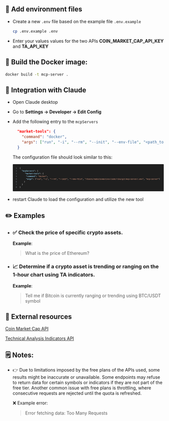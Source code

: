 

## 🔧 Add environment files
  - Create a new `.env` file based on the example file `.env.example`

    ```sh
    cp .env.example .env
    ```

  - Enter your values values for the two APIs __COIN_MARKET_CAP_API_KEY__ and __TA_API_KEY__

## 🐳 Build the Docker image:

  ```sh
  docker build -t mcp-server .
  ```

## 🧠 Integration with Claude

  - Open Claude desktop
  - Go to __Settings → Developer → Edit Config__
  - Add the following entry to the `mcpServers`

    ```json
      "market-tools": {
        "command": "docker",
        "args": ["run", "-i", "--rm", "--init", "--env-file", "<path_to_env_file>", "mcp-server"]
      }
    ```

    The configuration file should look similar to this:

    ![](./docs/claude/config-server.png) 
  - restart Claude to load the configuration and utilize the new tool




## ✏️ Examples

  - ### ✅ Check the price of specific crypto assets.
    __Example__:
    > What is the price of Ethereum?

  - ### 📈 Determine if a crypto asset is trending or ranging on the 1-hour chart using TA indicators.
    __Example__:
      > Tell me if Bitcoin is currently ranging or trending using BTC/USDT symbol

## 🔗 External resources
[Coin Market Cap API](https://coinmarketcap.com/api/documentation/v1/#)

[Technical Analysis Indicators API](https://taapi.io/indicators)


## 🗒 Notes:

  - 👉 Due to limitations imposed by the free plans of the APIs used, some results might be inaccurate or unavailable. Some endpoints may refuse to return data for certain symbols or indicators if they are not part of the free tier. Another common issue with free plans is throttling, where consecutive requests are rejected until the quota is refreshed.
    
    ❌ Example error:
    > Error fetching data: Too Many Requests

